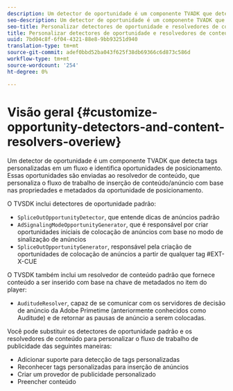 ```yaml
---
description: Um detector de oportunidade é um componente TVADK que detecta tags personalizadas em um fluxo e identifica oportunidades de posicionamento. Essas oportunidades são enviadas ao resolvedor de conteúdo, que personaliza o fluxo de trabalho de inserção de conteúdo/anúncio com base nas propriedades e metadados da oportunidade de posicionamento.
seo-description: Um detector de oportunidade é um componente TVADK que detecta tags personalizadas em um fluxo e identifica oportunidades de posicionamento. Essas oportunidades são enviadas ao resolvedor de conteúdo, que personaliza o fluxo de trabalho de inserção de conteúdo/anúncio com base nas propriedades e metadados da oportunidade de posicionamento.
seo-title: Personalizar detectores de oportunidade e resolvedores de conteúdo
title: Personalizar detectores de oportunidade e resolvedores de conteúdo
uuid: 7bd04c8f-6f04-4321-88e8-9bb93251d940
translation-type: tm+mt
source-git-commit: adef0bbd52ba043f625f38db69366c6d873c586d
workflow-type: tm+mt
source-wordcount: '254'
ht-degree: 0%

---
```



# Visão geral {#customize-opportunity-detectors-and-content-resolvers-overiew}

Um detector de oportunidade é um componente TVADK que detecta tags personalizadas em um fluxo e identifica oportunidades de posicionamento. Essas oportunidades são enviadas ao resolvedor de conteúdo, que personaliza o fluxo de trabalho de inserção de conteúdo/anúncio com base nas propriedades e metadados da oportunidade de posicionamento.

O TVSDK inclui detectores de oportunidade padrão:

* `SpliceOutOpportunityDetector`, que entende dicas de anúncios padrão
* `AdSignalingModeOpportunityGenerator`, que é responsável por criar oportunidades iniciais de colocação de anúncios com base no modo de sinalização de anúncios
* `SpliceOutOpportunityGenerator`, responsável pela criação de oportunidades de colocação de anúncios a partir de qualquer tag #EXT-X-CUE

O TVSDK também inclui um resolvedor de conteúdo padrão que fornece conteúdo a ser inserido com base na chave de metadados no item do player:

* `AuditudeResolver`, capaz de se comunicar com os servidores de decisão de anúncio da Adobe Primetime (anteriormente conhecidos como Auditude) e de retornar as pausas de anúncio a serem colocadas.

Você pode substituir os detectores de oportunidade padrão e os resolvedores de conteúdo para personalizar o fluxo de trabalho de publicidade das seguintes maneiras:

* Adicionar suporte para detecção de tags personalizadas
* Reconhecer tags personalizadas para inserção de anúncios
* Criar um provedor de publicidade personalizado
* Preencher conteúdo

